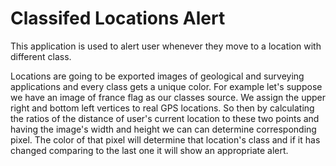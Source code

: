 
# Classifed Locations Alert

This application is used to alert user whenever they move to a location with different class.

Locations are going to be exported images of geological and surveying applications and every class gets a unique color.
For example let's suppose we have an image of france flag as our classes source. We assign the upper right and bottom left vertices to real GPS locations. So then by calculating the ratios of the distance of user's current location to these two points and having the image's width and height we can can determine corresponding pixel. The color of that pixel will determine that location's class and if it has changed comparing to the last one it will show an appropriate alert.
